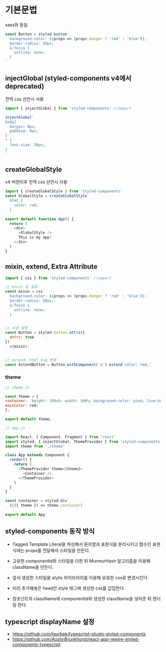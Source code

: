 # 기본문법

sass와 동일

```javascript
const Button = styled.button`
  background-color: ${props => (props.danger ? 'red' : 'blue')};
  border-radius: 50px;
  &:focus {
    outline: none;
  }
`
```

## injectGlobal (styled-components v4에서 deprecated)

전역 css 선언시 사용

```javascript
import { injectGlobal } from 'styled-components' //import

injectGlobal`
body{
  margin: 0px;
  padding: 0px;
}
* {
  font-size: 30px;
}
`
```

## createGlobalStyle

v4 버전이후 전역 css 선언시 사용

```javascript
import { createGlobalStyle } from 'styled-components'
const GlobalStyle = createGlobalStyle`
  html {
    color: red;
  }
`
export default function App() {
  return (
    <div>
      <GlobalStyle />
      This is my app!
    </div>
  )
}
```

## mixin, extend, Extra Attribute

```javascript
import { css } from 'styled-components' //import

// mixin 값 설정
const mixin = css`
  background-color: ${props => (props.danger ? 'red' : 'blue')};
  border-radius: 50px;
  &:focus {
    outline: none;
  }
`

// 속성 설정
const Button = styled.button.attrs({
  attrs: true
})`
  ${mixin};
`

// extend, html tag 변경
const ExtendButton = Button.withComponent('a').extend`color: red;`
```

### theme

```javascript
// theme.js

const theme = {
container: `height: 100vh; width: 100%; background-color: pink; line-height: 10px;`;
mainColor: red;
};

export default theme;
```

```javascript
// app.js

import React, { Component, Fragment } from 'react'
import styled, { injectGlobal, ThemeProvider } from 'styled-components'
import theme from './theme'

class App extends Component {
  render() {
    return (
      <ThemeProvider theme={theme}>
        <Container />
      </ThemeProvider>
    )
  }
}

const Container = styled.div`
  ${({ theme }) => theme.container}
`
export default App
```

## styled-components 동작 방식

- Tagged Template Literal을 파싱해서 문자열과 표현식을 분리시키고 함수인 표현식에는 props를 전달해서 스타일을 만든다.

- 고유한 componentId와 스타일을 더한 뒤 MurmurHash 알고리즘을 이용해 className을 만든다.

- 앞서 생성한 스타일을 stylis 라이브러리를 이용해 유효한 css로 변경시킨다.

- 미리 추가해놓은 head안 style 태그에 생성한 css를 삽입한다.

- 컴포넌트의 className에 componentId와 생성한 className을 넣어준 뒤 렌더링 한다.

## typescript displayName 설정

- https://github.com/Igorbek/typescript-plugin-styled-components
- https://github.com/AustinBrunkhorst/react-app-rewire-styled-components-typescript
